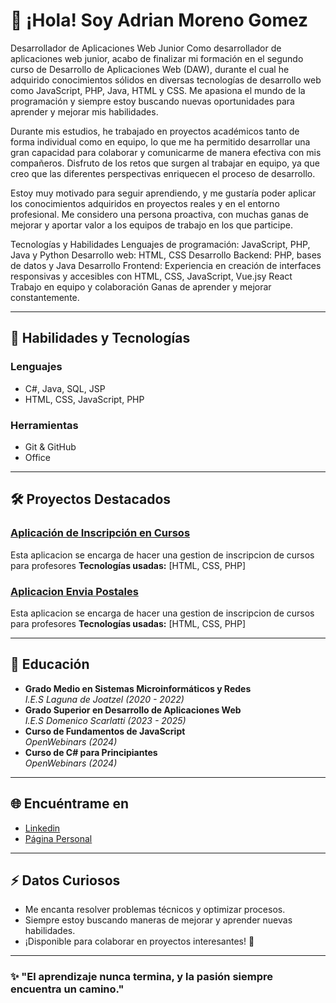 # 👋 ¡Hola! Soy Adrian Moreno Gomez  

Desarrollador de Aplicaciones Web Junior
Como desarrollador de aplicaciones web junior, acabo de finalizar mi formación en el segundo curso de Desarrollo de Aplicaciones Web (DAW), durante el cual he adquirido conocimientos sólidos en diversas tecnologías de desarrollo web como JavaScript, PHP, Java, HTML y CSS. Me apasiona el mundo de la programación y siempre estoy buscando nuevas oportunidades para aprender y mejorar mis habilidades.

Durante mis estudios, he trabajado en proyectos académicos tanto de forma individual como en equipo, lo que me ha permitido desarrollar una gran capacidad para colaborar y comunicarme de manera efectiva con mis compañeros. Disfruto de los retos que surgen al trabajar en equipo, ya que creo que las diferentes perspectivas enriquecen el proceso de desarrollo.

Estoy muy motivado para seguir aprendiendo, y me gustaría poder aplicar los conocimientos adquiridos en proyectos reales y en el entorno profesional. Me considero una persona proactiva, con muchas ganas de mejorar y aportar valor a los equipos de trabajo en los que participe.

Tecnologías y Habilidades
Lenguajes de programación: JavaScript, PHP, Java y Python
Desarrollo web: HTML, CSS
Desarrollo Backend: PHP, bases de datos y Java
Desarrollo Frontend: Experiencia en creación de interfaces responsivas y accesibles con HTML, CSS, JavaScript, Vue.jsy React
Trabajo en equipo y colaboración
Ganas de aprender y mejorar constantemente.

---

## 🚀 Habilidades y Tecnologías  
### Lenguajes  
- C#, Java, SQL, JSP  
- HTML, CSS, JavaScript, PHP  

### Herramientas  
- Git & GitHub   
- Office  

---

## 🛠 Proyectos Destacados  

### [Aplicación de Inscripción en Cursos](#AdrianMoreno19/GestionCursosProfesores)
Esta aplicacion se encarga de hacer una gestion de inscripcion de cursos para profesores
**Tecnologías usadas:** [HTML, CSS, PHP]

### [Aplicacion Envia Postales](#AdrianMoreno19/EnviaGmails)
Esta aplicacion se encarga de hacer una gestion de inscripcion de cursos para profesores
**Tecnologías usadas:** [HTML, CSS, PHP]

---

## 📜 Educación  
- **Grado Medio en Sistemas Microinformáticos y Redes**  
  *I.E.S Laguna de Joatzel (2020 - 2022)*  
- **Grado Superior en Desarrollo de Aplicaciones Web**  
  *I.E.S Domenico Scarlatti (2023 - 2025)*
- **Curso de Fundamentos de JavaScript**  
  *OpenWebinars (2024)*   
- **Curso de C# para Principiantes**  
  *OpenWebinars (2024)*  

---

## 🌐 Encuéntrame en  
- [Linkedin](https://www.linkedin.com/in/adrian-moreno-gomez/)
- [Página Personal](https://www.adrianmorenogomez.es)

---

## ⚡ Datos Curiosos  
- Me encanta resolver problemas técnicos y optimizar procesos.  
- Siempre estoy buscando maneras de mejorar y aprender nuevas habilidades.  
- ¡Disponible para colaborar en proyectos interesantes! 🚀  

---

### ✨ "El aprendizaje nunca termina, y la pasión siempre encuentra un camino."
